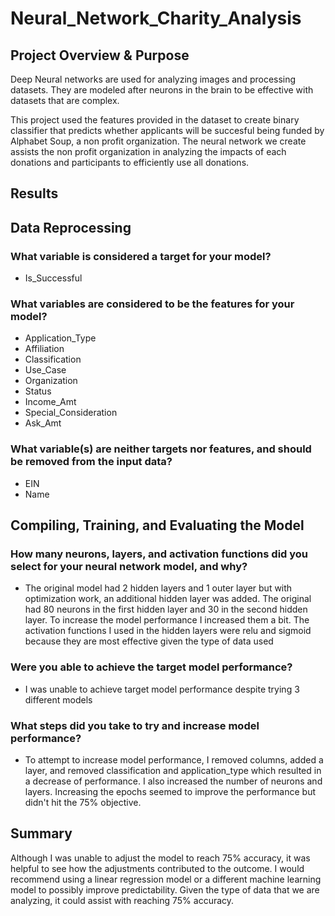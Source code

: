 # Neural_Network_Charity_Analysis
## Project Overview & Purpose

Deep Neural networks are used for analyzing images and processing datasets. They are modeled after neurons in the brain to be effective with datasets that are complex.

This project used the features provided in the dataset to create binary classifier that predicts whether applicants will be succesful being funded by Alphabet Soup, a non profit organization. The neural network we create assists the non profit organization in analyzing the impacts of each donations and participants to efficiently use all donations.


## Results

## Data Reprocessing

### What variable is considered a target for your model?
- Is_Successful

### What variables are considered to be the features for your model?
- Application_Type
- Affiliation
- Classification
- Use_Case
- Organization
- Status
- Income_Amt
- Special_Consideration
- Ask_Amt

### What variable(s) are neither targets nor features, and should be removed from the input data?
- EIN
- Name

## Compiling, Training, and Evaluating the Model

### How many neurons, layers, and activation functions did you select for your neural network model, and why?
- The original model had 2 hidden layers and 1 outer layer but with optimization work, an additional hidden layer was added. The original had 80 neurons in the first hidden layer and 30 in the second hidden layer. To increase the model performance I increased them a bit. The activation functions I used in the hidden layers were relu and sigmoid because they are most effective given the type of data used

### Were you able to achieve the target model performance?
- I was unable to achieve target model performance despite trying 3 different models

### What steps did you take to try and increase model performance?
- To attempt to increase model performance, I removed columns, added a layer, and removed classification and application_type which resulted in a decrease of performance. I also increased the number of neurons and layers. Increasing the epochs seemed to improve the performance but didn't hit the 75% objective.

## Summary
Although I was unable to adjust the model to reach 75% accuracy, it was helpful to see how the adjustments contributed to the outcome. I would recommend using a linear regression model or a different machine learning model to possibly improve predictability. Given the type of data that we are analyzing, it could assist with reaching 75% accuracy.
